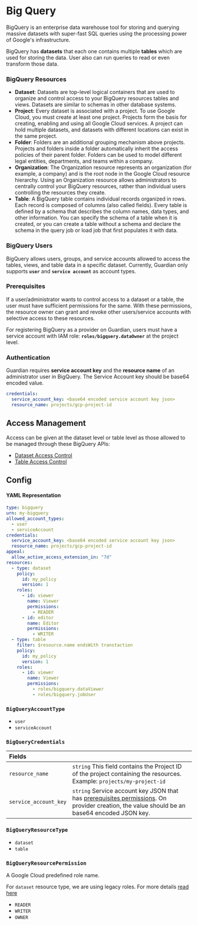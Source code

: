 # Big Query

BigQuery is an enterprise data warehouse tool for storing and querying massive datasets with super-fast SQL queries using the processing power of Google's infrastructure.

BigQuery has **datasets** that each one contains multiple **tables** which are used for storing the data. User also can run queries to read or even transform those data.
### BigQuery Resources

- **Dataset**: Datasets are top-level logical containers that are used to organize and control access to your BigQuery resources tables and views. Datasets are similar to schemas in other database systems.
- **Project**: Every dataset is associated with a project. To use Google Cloud, you must create at least one project. Projects form the basis for creating, enabling and using all Google Cloud services. A project can hold multiple datasets, and datasets with different locations can exist in the same project.
- **Folder**: Folders are an additional grouping mechanism above projects. Projects and folders inside a folder automatically inherit the access policies of their parent folder. Folders can be used to model different legal entities, departments, and teams within a company.
- **Organization**: The Organization resource represents an organization (for example, a company) and is the root node in the Google Cloud resource hierarchy. Using an Organization resource allows administrators to centrally control your BigQuery resources, rather than individual users controlling the resources they create.
- **Table**: A BigQuery table contains individual records organized in rows. Each record is composed of columns (also called fields).
Every table is defined by a schema that describes the column names, data types, and other information. You can specify the schema of a table when it is created, or you can create a table without a schema and declare the schema in the query job or load job that first populates it with data.

### BigQuery Users

BigQuery allows users, groups, and service accounts allowed to access the tables, views, and table data in a specific dataset. Currently, Guardian only supports **`user`** and **`service account`** as account types.

### Prerequisites

If a user/administrator wants to control access to a dataset or a table, the user must have sufficient permissions for the same. With these permissions, the resource owner can grant and revoke other users/service accounts with selective access to these resources.

For registering BigQuery as a provider on Guardian, users must have a service account with IAM role: **`roles/bigquery.dataOwner`** at the project level.



### Authentication

Guardian requires **service account key** and the **resource name** of an administrator user in BigQuery. The Service Account key should be base64 encoded value.

```yaml
credentials:
  service_account_key: <base64 encoded service account key json>
  resource_name: projects/gcp-project-id
```


## Access Management

Access can be given at the dataset level or table level as those allowed to be managed through these BigQuery APIs:
- [Dataset Access Control](https://cloud.google.com/bigquery/docs/dataset-access-controls)
- [Table Access Control](https://cloud.google.com/bigquery/docs/table-access-controls-intro)

## Config

#### YAML Representation

```yaml
type: bigquery
urn: my-bigquery
allowed_account_types:
  - user
  - serviceAccount
credentials:
  service_account_key: <base64 encoded service account key json>
  resource_name: projects/gcp-project-id
appeal:
  allow_active_access_extension_in: "7d"
resources:
  - type: dataset
    policy:
      id: my_policy
      version: 1
    roles:
      - id: viewer
        name: Viewer
        permissions:
          - READER
      - id: editor
        name: Editor
        permissions:
          - WRITER
  - type: table
    filter: $resource.name endsWith transtaction
    policy:
      id: my_policy
      version: 1
    roles:
      - id: viewer
        name: Viewer
        permissions:
          - roles/bigquery.dataViewer
          - roles/bigquery.jobUser
```

### `BigQueryAccountType`

- `user`
- `serviceAccount`

### `BigQueryCredentials`

| Fields | |
| :--- | :--- |
| `resource_name` | `string` This field contains the Project ID of the project containing the resources.<br/> Example: `projects/my-project-id` |
| `service_account_key` | `string` Service account key JSON that has [prerequisites permissions](#prerequisites). On provider creation, the value should be an base64 encoded JSON key. |

### `BigQueryResourceType`

- `dataset`
- `table`

### `BigQueryResourcePermission`

A Google Cloud predefined role name. 

For `dataset` resource type, we are using legacy roles. For more details [read here](https://cloud.google.com/bigquery/docs/access-control-basic-roles)
- `READER`
- `WRITER`
- `OWNER` 

